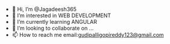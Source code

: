 - 👋 Hi, I’m @Jagadeesh365
- 👀 I’m interested in WEB DEVELOPMENT
- 🌱 I’m currently learning ANGULAR
- 💞️ I’m looking to collaborate on ...
- 📫 How to reach me email:gudipalligopireddy123@gmail.com

<!---
Jagadeesh365/Jagadeesh365 is a ✨ special ✨ repository because its `README.md` (this file) appears on your GitHub profile.
You can click the Preview link to take a look at your changes.
--->
